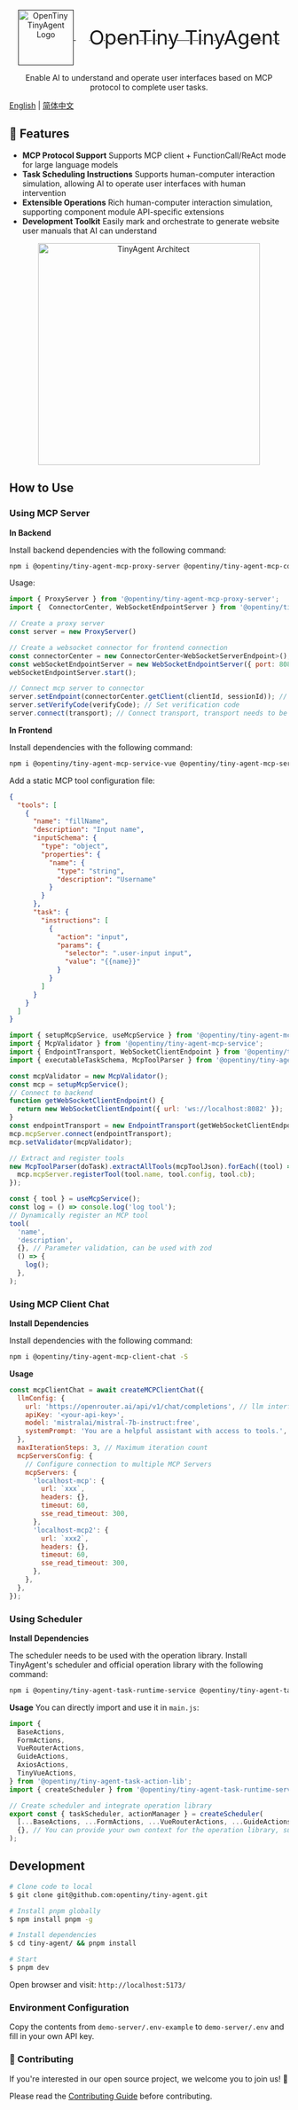 <p align="center">
  <a href="" target="_blank" rel="noopener noreferrer">
    <img alt="OpenTiny TinyAgent Logo" src="./docs/src/public/logo.svg" height="100" style="max-width:100%;vertical-align: middle">
    <span style="font-size: 36px; vertical-align: middle; margin-left: 24px">OpenTiny TinyAgent</span>
  </a>
</p>
<p align="center">Enable AI to understand and operate user interfaces based on MCP protocol to complete user tasks.</p>

[English](README.md) | [简体中文](README.zh-CN.md)

## 🌈 Features

- **MCP Protocol Support** Supports MCP client + FunctionCall/ReAct mode for large language models
- **Task Scheduling Instructions** Supports human-computer interaction simulation, allowing AI to operate user interfaces with human intervention
- **Extensible Operations** Rich human-computer interaction simulation, supporting component module API-specific extensions
- **Development Toolkit** Easily mark and orchestrate to generate website user manuals that AI can understand

<p align="center">
  <img alt="TinyAgent Architect" src="./docs/src/public/architect.svg" height="400" style="max-width:100%;vertical-align: middle">
</p>

## How to Use

### Using MCP Server

**In Backend**

Install backend dependencies with the following command:

```bash
npm i @opentiny/tiny-agent-mcp-proxy-server @opentiny/tiny-agent-mcp-connector -S
```

Usage:

```js
import { ProxyServer } from '@opentiny/tiny-agent-mcp-proxy-server';
import {  ConnectorCenter, WebSocketEndpointServer } from '@opentiny/tiny-agent-mcp-connector';

// Create a proxy server
const server = new ProxyServer()

// Create a websocket connector for frontend connection
const connectorCenter = new ConnectorCenter<WebSocketServerEndpoint>();
const webSocketEndpointServer = new WebSocketEndpointServer({ port: 8082 }, connectorCenter);
webSocketEndpointServer.start();

// Connect mcp server to connector
server.setEndpoint(connectorCenter.getClient(clientId, sessionId)); // clientId, sessionId from request or other channels
server.setVerifyCode(verifyCode); // Set verification code
server.connect(transport); // Connect transport, transport needs to be implemented
```

**In Frontend**

Install dependencies with the following command:

```bash
npm i @opentiny/tiny-agent-mcp-service-vue @opentiny/tiny-agent-mcp-service @opentiny/tiny-agent-mcp-connector @opentiny/tiny-agent-task-mcp -S
```

Add a static MCP tool configuration file:

```json
{
  "tools": [
    {
      "name": "fillName",
      "description": "Input name",
      "inputSchema": {
        "type": "object",
        "properties": {
          "name": {
            "type": "string",
            "description": "Username"
          }
        }
      },
      "task": {
        "instructions": [
          {
            "action": "input",
            "params": {
              "selector": ".user-input input",
              "value": "{{name}}"
            }
          }
        ]
      }
    }
  ]
}
```

```js
import { setupMcpService, useMcpService } from '@opentiny/tiny-agent-mcp-service-vue';
import { McpValidator } from '@opentiny/tiny-agent-mcp-service';
import { EndpointTransport, WebSocketClientEndpoint } from '@opentiny/tiny-agent-mcp-connector';
import { executableTaskSchema, McpToolParser } from '@opentiny/tiny-agent-task-mcp';

const mcpValidator = new McpValidator();
const mcp = setupMcpService();
// Connect to backend
function getWebSocketClientEndpoint() {
  return new WebSocketClientEndpoint({ url: 'ws://localhost:8082' });
}
const endpointTransport = new EndpointTransport(getWebSocketClientEndpoint);
mcp.mcpServer.connect(endpointTransport);
mcp.setValidator(mcpValidator);

// Extract and register tools
new McpToolParser(doTask).extractAllTools(mcpToolJson).forEach((tool) => {
  mcp.mcpServer.registerTool(tool.name, tool.config, tool.cb);
});

const { tool } = useMcpService();
const log = () => console.log('log tool');
// Dynamically register an MCP tool
tool(
  'name',
  'description',
  {}, // Parameter validation, can be used with zod
  () => {
    log();
  },
);
```

### Using MCP Client Chat

**Install Dependencies**

Install dependencies with the following command:

```bash
npm i @opentiny/tiny-agent-mcp-client-chat -S
```

**Usage**

```js
const mcpClientChat = await createMCPClientChat({
  llmConfig: {
    url: 'https://openrouter.ai/api/v1/chat/completions', // llm interface
    apiKey: '<your-api-key>',
    model: 'mistralai/mistral-7b-instruct:free',
    systemPrompt: 'You are a helpful assistant with access to tools.',
  },
  maxIterationSteps: 3, // Maximum iteration count
  mcpServersConfig: {
    // Configure connection to multiple MCP Servers
    mcpServers: {
      'localhost-mcp': {
        url: `xxx`,
        headers: {},
        timeout: 60,
        sse_read_timeout: 300,
      },
      'localhost-mcp2': {
        url: `xxx2`,
        headers: {},
        timeout: 60,
        sse_read_timeout: 300,
      },
    },
  },
});
```

### Using Scheduler

**Install Dependencies**

The scheduler needs to be used with the operation library. Install TinyAgent's scheduler and official operation library with the following command:

```bash
npm i @opentiny/tiny-agent-task-runtime-service @opentiny/tiny-agent-task-action-lib -S
```

**Usage**
You can directly import and use it in `main.js`:

```js
import {
  BaseActions,
  FormActions,
  VueRouterActions,
  GuideActions,
  AxiosActions,
  TinyVueActions,
} from '@opentiny/tiny-agent-task-action-lib';
import { createScheduler } from '@opentiny/tiny-agent-task-runtime-service';

// Create scheduler and integrate operation library
export const { taskScheduler, actionManager } = createScheduler(
  [...BaseActions, ...FormActions, ...VueRouterActions, ...GuideActions, ...AxiosActions, ...TinyVueActions],
  {}, // You can provide your own context for the operation library, such as axios and router
);
```

## Development

```sh
# Clone code to local
$ git clone git@github.com:opentiny/tiny-agent.git

# Install pnpm globally
$ npm install pnpm -g

# Install dependencies
$ cd tiny-agent/ && pnpm install

# Start
$ pnpm dev
```

Open browser and visit: `http://localhost:5173/`

### Environment Configuration

Copy the contents from `demo-server/.env-example` to `demo-server/.env` and fill in your own API key.

### 🤝 Contributing

If you're interested in our open source project, we welcome you to join us! 🎉

Please read the [Contributing Guide](CONTRIBUTING.md) before contributing.
